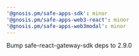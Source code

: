 ```yaml
---
'@gnosis.pm/safe-apps-sdk': minor
'@gnosis.pm/safe-apps-web3-react': minor
'@gnosis.pm/safe-apps-web3modal': minor
---
```


Bump safe-react-gateway-sdk deps to 2.9.0
